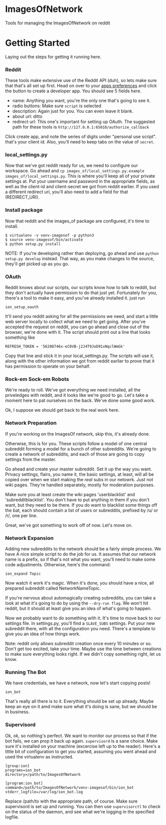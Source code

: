 # ImagesOfNetwork

Tools for managing the ImagesOfNetwork on reddit

# Getting Started

Laying out the steps for getting it running here.

### Reddit

These tools make extensive use of the Reddit API (duh), so lets make sure that
that's all set up first. Head on over to your
[apps preferences](https://www.reddit.com/prefs/apps/) and click the
button to create a developer app. You should see 5 fields here.

- name: Anything you want, you're the only one that's going to see it.
- radio buttons: Make sure `script` is selected
- description: Again just for you. You can even leave it blank.
- about url: ditto
- redirect url: This one's important for setting up OAuth. The suggested
  path for these tools is `http://127.0.0.1:65010/authorize_callback`

Click create app, and note the series of digits under "personal use script".
that's your client id. Also, you'll need to keep tabs on the value of `secret`.

### local\_settings.py

Now that we've got reddit ready for us, we need to configure our workspace.
Go ahead and `cp images_of/local_settings.py.example images_of/local_settings.py`.
This is where you'll keep all of your private settings at. Put your username and
password in the appropriate fields, as well as the client-id and client-secret
we got from reddit earlier. If you used a different redirect uri, you'll also need
to add a field for that (REDIRECT\_URI).

### Install package

Now that reddit and the images\_of package are configured, it's time to install.

```
$ virtualenv -v venv-imagesof -p python3
$ source venv-imagesof/bin/activate
$ python setup.py install
```

NOTE: If you're developing rather than deploying, go ahead and use `python setup.py develop`
instead. That way, as you make changes to the source, they'll get picked up as you go.

### OAuth

Reddit knows about our scripts, our scripts know how to talk to reddit, but they don't
actually have permission to do that just yet. Fortunately for you, there's a tool to make
it easy, and you've already installed it. just run

```
ion_setup_oauth
```

It'll send you reddit asking for all the permissions we need, and start a little
web server locally to collect what we need to get going. After you've accepted the
request on reddit, you can go ahead and close out of the browser, we're done with it.
The script should print out a line that looks something like

```
REFRESH_TOKEN = '56208746x-eC0VB-j2J4T9JoD91xNqclWmGk'
```

Copy that line and stick it in your local\_settings.py. The scripts will use it, along
with the other information we got from reddit earlier to prove that it has permission
to operate on your behalf.

### Rock-em Sock-em Robots

We're ready to roll. We've got everything we need installed, all the priveledges
with reddit, and it looks like we're good to go. Let's take a moment here to pat
ourselves on the back. We've done some good work.

Ok, I suppose we should get back to the real work here.

### Network Preparation

If you're working on the ImagesOf network, skip this, it's already done.

Otherwise, this is for you. These scripts follow a model of one central subreddit
forming a model for a bunch of other subreddits. We're going to create a network
of subreddits, and each of those are going to copy settings from the master.

Go ahead and create your master subreddit. Set it up the way you want. Privacy
settings, flairs, you name it, the basic settings, at least, will all be copied
over when we start making the *real* subs in our netowrk. Just not wiki pages.
They're handled separately, mostly for moderation purposes.

Make sure you at least create the wiki pages 'userblacklist' and 'subredditblacklist'.
You don't have to put anything in them if you don't want, but they need to be there.
If you do want to blacklist some things off the bat, each should contain a list of
users or subreddits, prefixed by /u/ or /r/, one per line.

Great, we've got something to work off of now. Let's move on.

### Network Expansion

Adding new subreddits to the network should be a fairly simple process. We have
A nice simple script to do the job for us. It assumes that our network name is a
prefix, so if that's not what you want, you'll need to make some code adjustments.
Otherwise, here's the command:

```
ion_expand Topic
```

Now watch it work it's magic. When it's done, you should have a nice, all prepared
subreddit called NetworkNameTopic.

If you're nervous about automagically creating subreddits, you can take a look at
what it's going to do by using the `--dry-run flag`. We won't hit reddit, but it
should at least give you an idea of what's going to happen.

Now we probably want to do something with it. It's time to move back to our settings
file. In settings.py, you'll find a `SLAVE_SUBS` settings. Put your new subreddit
there, with all the configuration you need. There's a template to give you an idea
of how things work.

Note: reddit only allows subreddit creation once every 10 minutes or so. Don't get
too excited, take your time. Maybe use the time between creations to make sure
everything looks right. If we didn't copy something right, let us know.

### Running The Bot

We have credentials, we have a network, now let's start copying posts!

```
ion_bot
```

That's really all there is to it. Everything should be set up already. Maybe keep
an eye on it amd make sure what it's doing is sane, but we should be in business.

### Supervisord

Ok, ok, so nothing's perfect. We want to monitor our process so that if the bot
fails, we can prop it back up again. `supervisord` is a sane choice. Make sure
it's installed on your machine (excercise left up to the reader). Here's a little
bit of configuration to get you started, assuming you went ahead and used the
virtualenv as instructed.

```
[group:ion]
programs=ion_bot
directory=/path/to/ImagesOfNetwork

[program:ion_bot]
command=/path/to/ImagesOfNetwork/venv-imagesof/bin/ion_bot
stderr_logfile=/var/log/ion_bot.log
```

Replace /path/to with the appropriate path, of course. Make sure supervisord
is set up and running. You can then use `supervisorctl` to check on the status
of the daemon, and see what we're logging in the specified logfile.
